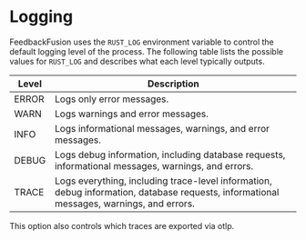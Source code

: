 # Logging 

FeedbackFusion uses the `RUST_LOG` environment variable to control the default logging level of the process. The following table lists the possible values for `RUST_LOG` and describes what each level typically outputs.

| Level   | Description                                                                                       |
|---------|---------------------------------------------------------------------------------------------------|
| ERROR   | Logs only error messages.                                                                         |
| WARN    | Logs warnings and error messages.                                                                 |
| INFO    | Logs informational messages, warnings, and error messages.                                        |
| DEBUG   | Logs debug information, including database requests, informational messages, warnings, and errors.|
| TRACE   | Logs everything, including trace-level information, debug information, database requests, informational messages, warnings, and errors. |

This option also controls which traces are exported via otlp.
